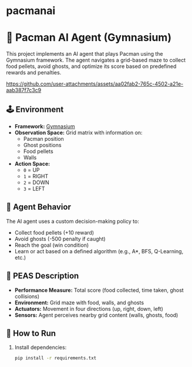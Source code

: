 # pacmanai
# 🧠 Pacman AI Agent (Gymnasium)

This project implements an AI agent that plays Pacman using the Gymnasium framework. The agent navigates a grid-based maze to collect food pellets, avoid ghosts, and optimize its score based on predefined rewards and penalties.


https://github.com/user-attachments/assets/aa02fab2-765c-4502-a21e-aab387f7c3c9


## 🕹️ Environment

- **Framework:** [Gymnasium](https://github.com/Farama-Foundation/Gymnasium)
- **Observation Space:** Grid matrix with information on:
  - Pacman position
  - Ghost positions
  - Food pellets
  - Walls
- **Action Space:**
  - `0` = UP
  - `1` = RIGHT
  - `2` = DOWN
  - `3` = LEFT

## 🎯 Agent Behavior

The AI agent uses a custom decision-making policy to:
- Collect food pellets (+10 reward)
- Avoid ghosts (-500 penalty if caught)
- Reach the goal (win condition)
- Learn or act based on a defined algorithm (e.g., A*, BFS, Q-Learning, etc.)

## 🧪 PEAS Description

- **Performance Measure:** Total score (food collected, time taken, ghost collisions)
- **Environment:** Grid maze with food, walls, and ghosts
- **Actuators:** Movement in four directions (up, right, down, left)
- **Sensors:** Agent perceives nearby grid content (walls, ghosts, food)

## 🚀 How to Run

1. Install dependencies:
   ```bash
   pip install -r requirements.txt
